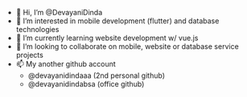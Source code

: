- 👋 Hi, I’m @DevayaniDinda
- 👀 I’m interested in mobile development (flutter) and database technologies
- 🌱 I’m currently learning website development w/ vue.js
- 💞️ I’m looking to collaborate on mobile, website or database service projects
- 📫 My another github account 
  - @devayanidindaaa (2nd personal github)
  - @devayanidindabsa (office github)

<!---
DevayaniDinda/DevayaniDinda is a ✨ special ✨ repository because its `README.md` (this file) appears on your GitHub profile.
You can click the Preview link to take a look at your changes.
--->
